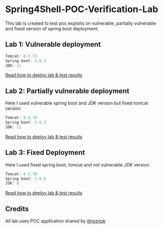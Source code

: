# Spring4Shell-POC-Verification-Lab

This lab is created to test poc exploits on vulnerable, partially vulnerable and fixed version of spring boot deployment.

## Lab 1: Vulnerable deployment

```js
Tomcat: 8.5.73
Spring boot: 2.6.3
JDK: 11
```
<a href="https://github.com/tauh33dkhan/Spring4Shell-POC-Verification-Lab/tree/main/tomcat_8.5.73-jdk11-spb.2.6.3">Read how to deploy lab & test results</a>

## Lab 2: Partially vulnerable deployment

Here I used vulnerable spring boot and JDK version but fixed tomcat version

```js
Tomcat: 8.5.78
Spring boot: 2.6.3
JDK: 11
```
<a href="https://github.com/tauh33dkhan/Spring4Shell-POC-Verification-Lab/blob/main/tomcat_8.5.78-jdk11-spb-2.6.3">Read how to deploy lab & test results</a>

## Lab 3: Fixed Deployment

Here I used fixed spring boot, tomcat and not vulnerable JDK version 

```js
Tomcat: 8.5.78
Spring boot: 2.6.6
JSK: 8
```
<a href="https://github.com/tauh33dkhan/Spring4Shell-POC-Verification-Lab/tree/main/tomcat_8.5.78-jdk8-spb-2.6.6">Read how to deploy lab & test results</a>

## Credits

All lab uses POC application shared by <a href="https://github.com/reznok/Spring4Shell-POC">@reznok</a>
